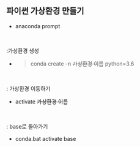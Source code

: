 ## 파이썬 가상환경 만들기 <br>

- anaconda prompt

<br>

:가상환경 생성
- >conda create -n ~~가상환경 이름~~ python=3.6

<br>

: 가상환경 이동하기
- activate ~~가상환경 이름~~

<br>

: base로 돌아가기
- conda.bat activate base 
